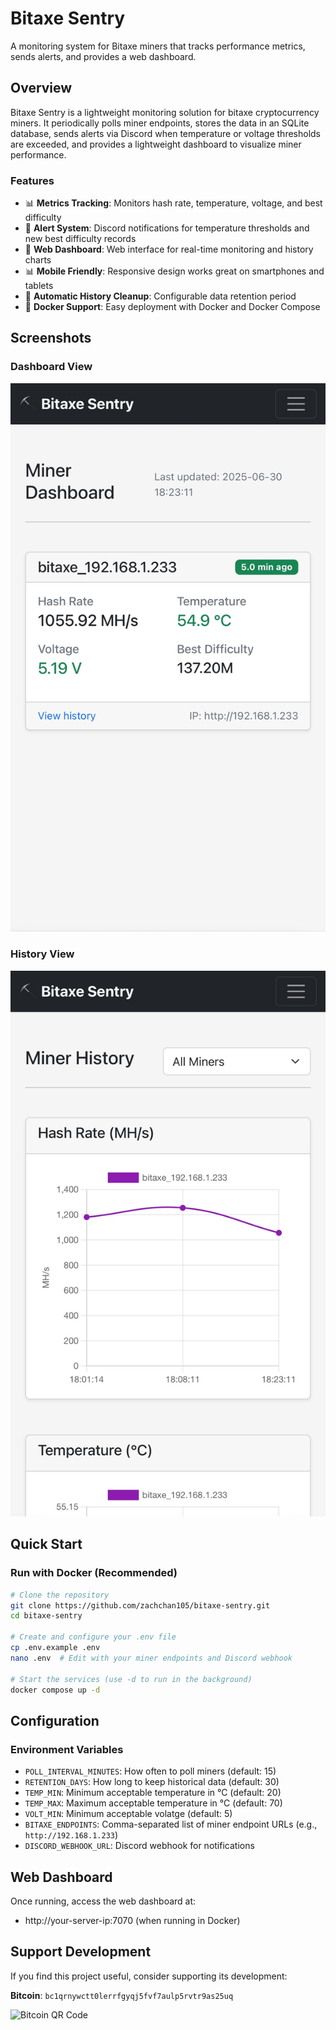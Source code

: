 # Bitaxe Sentry

A monitoring system for Bitaxe miners that tracks performance metrics, sends alerts, and provides a web dashboard.

## Overview

Bitaxe Sentry is a lightweight monitoring solution for bitaxe cryptocurrency miners. It periodically polls miner endpoints, stores the data in an SQLite database, sends alerts via Discord when temperature or voltage thresholds are exceeded, and provides a lightweight dashboard to visualize miner performance.

### Features

- 📊 **Metrics Tracking**: Monitors hash rate, temperature, voltage, and best difficulty
- 🚨 **Alert System**: Discord notifications for temperature thresholds and new best difficulty records
- 📱 **Web Dashboard**: Web interface for real-time monitoring and history charts
- 📊 **Mobile Friendly**: Responsive design works great on smartphones and tablets
- 🔄 **Automatic History Cleanup**: Configurable data retention period
- 🐳 **Docker Support**: Easy deployment with Docker and Docker Compose

## Screenshots

### Dashboard View
![Dashboard View](./public/dashboard.png)

### History View
![History View](./public/history.png)

## Quick Start

### Run with Docker (Recommended)

```bash
# Clone the repository
git clone https://github.com/zachchan105/bitaxe-sentry.git
cd bitaxe-sentry

# Create and configure your .env file
cp .env.example .env
nano .env  # Edit with your miner endpoints and Discord webhook

# Start the services (use -d to run in the background)
docker compose up -d
```

## Configuration

### Environment Variables

- `POLL_INTERVAL_MINUTES`: How often to poll miners (default: 15)
- `RETENTION_DAYS`: How long to keep historical data (default: 30)
- `TEMP_MIN`: Minimum acceptable temperature in °C (default: 20)
- `TEMP_MAX`: Maximum acceptable temperature in °C (default: 70)
- `VOLT_MIN`: Minimum acceptable volatge (default: 5)
- `BITAXE_ENDPOINTS`: Comma-separated list of miner endpoint URLs (e.g., `http://192.168.1.233`)
- `DISCORD_WEBHOOK_URL`: Discord webhook for notifications

## Web Dashboard

Once running, access the web dashboard at:
- http://your-server-ip:7070 (when running in Docker)

## Support Development

If you find this project useful, consider supporting its development:

**Bitcoin**: `bc1qrnywctt0lerrfgyqj5fvf7aulp5rvtr9as25uq`

![Bitcoin QR Code](https://api.qrserver.com/v1/create-qr-code/?size=150x150&data=bitcoin:bc1qrnywctt0lerrfgyqj5fvf7aulp5rvtr9as25uq) 